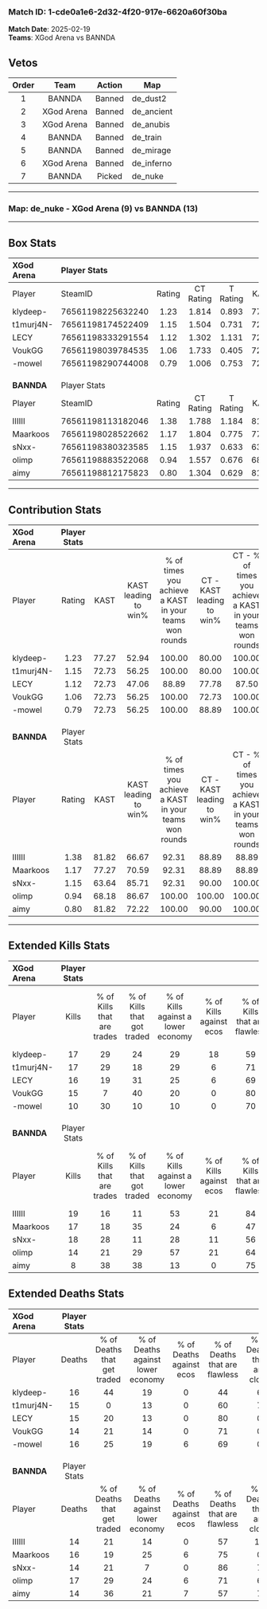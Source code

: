 ### Match ID: 1-cde0a1e6-2d32-4f20-917e-6620a60f30ba  
**Match Date**: 2025-02-19  
**Teams**: XGod Arena vs BANNDA  

## Vetos  

| Order | Team | Action | Map |
| :---: | :--: | :----: | --- |
| 1 | BANNDA | Banned | de_dust2 |
| 2 | XGod Arena | Banned | de_ancient |
| 3 | XGod Arena | Banned | de_anubis |
| 4 | BANNDA | Banned | de_train |
| 5 | BANNDA | Banned | de_mirage |
| 6 | XGod Arena | Banned | de_inferno |
| 7 | BANNDA | Picked | de_nuke |

---  

### **Map**: de_nuke - XGod Arena (9) vs BANNDA (13)  
---  

## Box Stats  

| **XGod Arena** | Player Stats      |        |           |          |       |      |       |         |        |      |     |
| :- | :- | :-: | :-: | :-: | :-: | :-: | :-: | :-: | :-: | :-: | :-: |
| Player         | SteamID           | Rating | CT Rating | T Rating | KAST  | ADR  | Kills | Assists | Deaths | K/D  | HS% |
| klydeep-       | 76561198225632240 |  1.23  |   1.814   |  0.893   | 77.27 | 91.5 |  17   |    6    |   16   | 1.06 | 64  |
| t1murj4N-      | 76561198174522409 |  1.15  |   1.504   |  0.731   | 72.73 | 71.4 |  17   |    6    |   15   | 1.13 | 11  |
| LECY           | 76561198333291554 |  1.12  |   1.302   |  1.131   | 72.73 | 76.4 |  16   |    3    |   15   | 1.07 | 56  |
| VoukGG         | 76561198039784535 |  1.06  |   1.733   |  0.405   | 72.73 | 65.6 |  15   |    1    |   14   | 1.07 | 60  |
| -mowel         | 76561198290744008 |  0.79  |   1.006   |  0.753   | 72.73 | 52.7 |  10   |    6    |   16   | 0.63 | 50  |
|                |                   |        |           |          |       |      |       |         |        |      |     |
|                |                   |        |           |          |       |      |       |         |        |      |     |
|                |                   |        |           |          |       |      |       |         |        |      |     |
| **BANNDA**     | Player Stats      |        |           |          |       |      |       |         |        |      |     |
| Player         | SteamID           | Rating | CT Rating | T Rating | KAST  | ADR  | Kills | Assists | Deaths | K/D  | HS% |
| IIIIII         | 76561198113182046 |  1.38  |   1.788   |  1.184   | 81.82 | 92.6 |  19   |    5    |   14   | 1.36 | 47  |
| Maarkoos       | 76561198028522662 |  1.17  |   1.804   |  0.775   | 77.27 | 79.7 |  17   |    2    |   16   | 1.06 | 35  |
| sNxx-          | 76561198380323585 |  1.15  |   1.937   |  0.633   | 63.64 | 78.2 |  18   |    2    |   14   | 1.29 | 44  |
| olimp          | 76561198883522068 |  0.94  |   1.557   |  0.676   | 68.18 | 71.3 |  14   |    4    |   17   | 0.82 | 57  |
| aimy           | 76561198812175823 |  0.80  |   1.304   |  0.629   | 81.82 | 47.1 |   8   |    4    |   14   | 0.57 | 62  |
---  

## Contribution Stats  

| **XGod Arena** | Player Stats |       |                      |                                                        |                           |                                                             |                          |                                                            |
| :- | :-: | :-: | :-: | :-: | :-: | :-: | :-: | :-: |
| Player         |    Rating    | KAST  | KAST leading to win% | % of times you achieve a KAST in your teams won rounds | CT - KAST leading to win% | CT - % of times you achieve a KAST in your teams won rounds | T - KAST leading to win% | T - % of times you achieve a KAST in your teams won rounds |
| klydeep-       |     1.23     | 77.27 |        52.94         |                         100.00                         |           80.00           |                           100.00                            |          14.29           |                           100.00                           |
| t1murj4N-      |     1.15     | 72.73 |        56.25         |                         100.00                         |           80.00           |                           100.00                            |          16.67           |                           100.00                           |
| LECY           |     1.12     | 72.73 |        47.06         |                         88.89                          |           77.78           |                            87.50                            |          12.50           |                           100.00                           |
| VoukGG         |     1.06     | 72.73 |        56.25         |                         100.00                         |           72.73           |                           100.00                            |          20.00           |                           100.00                           |
| -mowel         |     0.79     | 72.73 |        56.25         |                         100.00                         |           88.89           |                           100.00                            |          14.29           |                           100.00                           |
|                |              |       |                      |                                                        |                           |                                                             |                          |                                                            |
|                |              |       |                      |                                                        |                           |                                                             |                          |                                                            |
|                |              |       |                      |                                                        |                           |                                                             |                          |                                                            |
| **BANNDA**     | Player Stats |       |                      |                                                        |                           |                                                             |                          |                                                            |
| Player         |    Rating    | KAST  | KAST leading to win% | % of times you achieve a KAST in your teams won rounds | CT - KAST leading to win% | CT - % of times you achieve a KAST in your teams won rounds | T - KAST leading to win% | T - % of times you achieve a KAST in your teams won rounds |
| IIIIII         |     1.38     | 81.82 |        66.67         |                         92.31                          |           88.89           |                            88.89                            |          44.44           |                           100.00                           |
| Maarkoos       |     1.17     | 77.27 |        70.59         |                         92.31                          |           88.89           |                            88.89                            |          50.00           |                           100.00                           |
| sNxx-          |     1.15     | 63.64 |        85.71         |                         92.31                          |           90.00           |                           100.00                            |          75.00           |                           75.00                            |
| olimp          |     0.94     | 68.18 |        86.67         |                         100.00                         |          100.00           |                           100.00                            |          66.67           |                           100.00                           |
| aimy           |     0.80     | 81.82 |        72.22         |                         100.00                         |           90.00           |                           100.00                            |          50.00           |                           100.00                           |
---  

## Extended Kills Stats  

| **XGod Arena** | Player Stats |                            |                            |                                    |                         |                              |                                 |                                       |                    |           |
| :- | :-: | :-: | :-: | :-: | :-: | :-: | :-: | :-: | :-: | :-: |
| Player         |    Kills     | % of Kills that are trades | % of Kills that got traded | % of Kills against a lower economy | % of Kills against ecos | % of Kills that are flawless | % of Kills that are close duels | % of Kills that are assisted by flash | Pistol Round Kills | AWP Kills |
| klydeep-       |      17      |             29             |             24             |                 29                 |           18            |              59              |                6                |                   0                   |         0          |     2     |
| t1murj4N-      |      17      |             29             |             18             |                 29                 |            6            |              71              |                6                |                   0                   |         9          |     0     |
| LECY           |      16      |             19             |             31             |                 25                 |            6            |              69              |               13                |                   0                   |         0          |     0     |
| VoukGG         |      15      |             7              |             40             |                 20                 |            0            |              80              |                0                |                   0                   |         0          |     1     |
| -mowel         |      10      |             30             |             10             |                 10                 |            0            |              70              |               10                |                   0                   |         0          |     0     |
|                |              |                            |                            |                                    |                         |                              |                                 |                                       |                    |           |
|                |              |                            |                            |                                    |                         |                              |                                 |                                       |                    |           |
|                |              |                            |                            |                                    |                         |                              |                                 |                                       |                    |           |
| **BANNDA**     | Player Stats |                            |                            |                                    |                         |                              |                                 |                                       |                    |           |
| Player         |    Kills     | % of Kills that are trades | % of Kills that got traded | % of Kills against a lower economy | % of Kills against ecos | % of Kills that are flawless | % of Kills that are close duels | % of Kills that are assisted by flash | Pistol Round Kills | AWP Kills |
| IIIIII         |      19      |             16             |             11             |                 53                 |           21            |              84              |                5                |                   0                   |         0          |     3     |
| Maarkoos       |      17      |             18             |             35             |                 24                 |            6            |              47              |                0                |                   0                   |         3          |     1     |
| sNxx-          |      18      |             28             |             11             |                 28                 |           11            |              56              |                0                |                   0                   |         0          |     5     |
| olimp          |      14      |             21             |             29             |                 57                 |           21            |              64              |                0                |                   0                   |         0          |     0     |
| aimy           |      8       |             38             |             38             |                 13                 |            0            |              75              |               13                |                   0                   |         0          |     1     |
## Extended Deaths Stats  

| **XGod Arena** | Player Stats |                             |                                   |                          |                               |                            |                           |               |
| :- | :-: | :-: | :-: | :-: | :-: | :-: | :-: | :-: |
| Player         |    Deaths    | % of Deaths that get traded | % of Deaths against lower economy | % of Deaths against ecos | % of Deaths that are flawless | % of Deaths that are close | % of Deaths while blinded | Deaths to AWP |
| klydeep-       |      16      |             44              |                19                 |            0             |              44               |             6              |             0             |       0       |
| t1murj4N-      |      15      |              0              |                13                 |            0             |              60               |             7              |             0             |       2       |
| LECY           |      15      |             20              |                13                 |            0             |              80               |             0              |             0             |       0       |
| VoukGG         |      14      |             21              |                14                 |            0             |              71               |             0              |             0             |       1       |
| -mowel         |      16      |             25              |                19                 |            6             |              69               |             0              |             0             |       0       |
|                |              |                             |                                   |                          |                               |                            |                           |               |
|                |              |                             |                                   |                          |                               |                            |                           |               |
|                |              |                             |                                   |                          |                               |                            |                           |               |
| **BANNDA**     | Player Stats |                             |                                   |                          |                               |                            |                           |               |
| Player         |    Deaths    | % of Deaths that get traded | % of Deaths against lower economy | % of Deaths against ecos | % of Deaths that are flawless | % of Deaths that are close | % of Deaths while blinded | Deaths to AWP |
| IIIIII         |      14      |             21              |                14                 |            0             |              57               |             14             |             0             |       2       |
| Maarkoos       |      16      |             19              |                25                 |            6             |              75               |             0              |             0             |       1       |
| sNxx-          |      14      |             21              |                 7                 |            0             |              86               |             7              |             0             |       1       |
| olimp          |      17      |             29              |                24                 |            6             |              71               |             6              |             0             |       2       |
| aimy           |      14      |             36              |                21                 |            7             |              57               |             7              |             0             |       3       |
